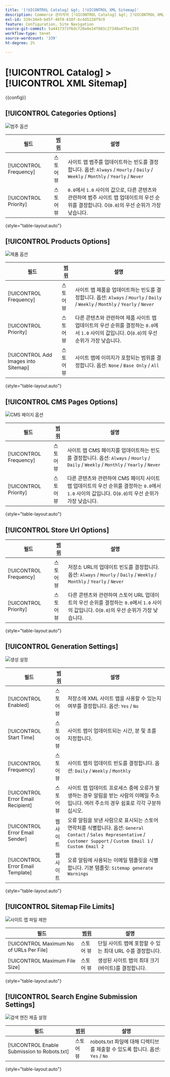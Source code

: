 ```yaml
---
title: '[!UICONTROL Catalog] &gt; [!UICONTROL XML Sitemap]'
description: Commerce 관리자의 [!UICONTROL Catalog] &gt; [!UICONTROL XML Sitemap] 페이지에서 구성 설정을 검토하십시오.
exl-id: 319c34e9-bd5f-46f8-810f-bc4d5228f9c9
feature: Configuration, Site Navigation
source-git-commit: 5a4417373f6dc720e8e14f883c27348a475ec255
workflow-type: tm+mt
source-wordcount: '339'
ht-degree: 2%

---
```


# [!UICONTROL Catalog] > [!UICONTROL XML Sitemap]

{{config}}

## [!UICONTROL Categories Options]

![범주 옵션](./assets/xml-sitemap-categories-options.png)<!-- zoom -->

<!-- [Categories Options](https://experienceleague.adobe.com/en/docs/commerce-admin/marketing/seo/sitemap-xml) -->

| 필드 | [범위](../../getting-started/websites-stores-views.md#scope-settings) | 설명 |
|--- |--- |--- |
| [!UICONTROL Frequency] | 스토어 뷰 | 사이트 맵 범주를 업데이트하는 빈도를 결정합니다. 옵션: `Always` / `Hourly` / `Daily` / `Weekly` / `Monthly` / `Yearly` / `Never` |
| [!UICONTROL Priority] | 스토어 뷰 | `0.0`에서 `1.0` 사이의 값으로, 다른 콘텐츠와 관련하여 범주 사이트 맵 업데이트의 우선 순위를 결정합니다. 0(`0.0`)의 우선 순위가 가장 낮습니다. |

{style="table-layout:auto"}

## [!UICONTROL Products Options]

![제품 옵션](./assets/xml-sitemap-products-options.png)<!-- zoom -->

<!-- [Products Options](https://experienceleague.adobe.com/en/docs/commerce-admin/marketing/seo/sitemap-xml) -->

| 필드 | [범위](../../getting-started/websites-stores-views.md#scope-settings) | 설명 |
|--- |--- |--- |
| [!UICONTROL Frequency] | 스토어 뷰 | 사이트 맵 제품을 업데이트하는 빈도를 결정합니다. 옵션: `Always` / `Hourly` / `Daily` / `Weekly` / `Monthly` / `Yearly` / `Never` |
| [!UICONTROL Priority] | 스토어 뷰 | 다른 콘텐츠와 관련하여 제품 사이트 맵 업데이트의 우선 순위를 결정하는 `0.0`에서 `1.0` 사이의 값입니다. 0(`0.0`)의 우선 순위가 가장 낮습니다. |
| [!UICONTROL Add Images into Sitemap] | 스토어 뷰 | 사이트 맵에 이미지가 포함되는 범위를 결정합니다. 옵션: `None` / `Base Only` / `All` |

{style="table-layout:auto"}

## [!UICONTROL CMS Pages Options]

![CMS 페이지 옵션](./assets/xml-sitemap-cms-pages-options.png)<!-- zoom -->

<!-- [CMS Pages Options](https://experienceleague.adobe.com/en/docs/commerce-admin/marketing/seo/sitemap-xml) -->

| 필드 | [범위](../../getting-started/websites-stores-views.md#scope-settings) | 설명 |
|--- |--- |--- |
| [!UICONTROL Frequency] | 스토어 뷰 | 사이트 맵 CMS 페이지를 업데이트하는 빈도를 결정합니다. 옵션: `Always` / `Hourly` / `Daily` / `Weekly` / `Monthly` / `Yearly` / `Never` |
| [!UICONTROL Priority] | 스토어 뷰 | 다른 콘텐츠와 관련하여 CMS 페이지 사이트 맵 업데이트의 우선 순위를 결정하는 `0.0`에서 `1.0` 사이의 값입니다. 0(`0.0`)의 우선 순위가 가장 낮습니다. |

{style="table-layout:auto"}

## [!UICONTROL Store Url Options]

| 필드 | [범위](../../getting-started/websites-stores-views.md#scope-settings) | 설명 |
|--- |--- |--- |
| [!UICONTROL Frequency] | 스토어 뷰 | 저장소 URL의 업데이트 빈도를 결정합니다. 옵션: `Always` / `Hourly` / `Daily` / `Weekly` / `Monthly` / `Yearly` / `Never` |
| [!UICONTROL Priority] | 스토어 뷰 | 다른 콘텐츠와 관련하여 스토어 URL 업데이트의 우선 순위를 결정하는 `0.0`에서 `1.0` 사이의 값입니다. 0(`0.0`)의 우선 순위가 가장 낮습니다. |

{style="table-layout:auto"}

## [!UICONTROL Generation Settings]

![생성 설정](./assets/xml-sitemap-generation-settings.png)<!-- zoom -->

<!-- [Generation Settings](https://experienceleague.adobe.com/en/docs/commerce-admin/marketing/seo/sitemap-xml) -->

| 필드 | [범위](../../getting-started/websites-stores-views.md#scope-settings) | 설명 |
|--- |--- |--- |
| [!UICONTROL Enabled] | 스토어 뷰 | 저장소에 XML 사이트 맵을 사용할 수 있는지 여부를 결정합니다. 옵션: `Yes` / `No` |
| [!UICONTROL Start Time] | 스토어 뷰 | 사이트 맵이 업데이트되는 시간, 분 및 초를 지정합니다. |
| [!UICONTROL Frequency] | 스토어 뷰 | 사이트 맵의 업데이트 빈도를 결정합니다. 옵션: `Daily` / `Weekly` / `Monthly` |
| [!UICONTROL Error Email Recipient] | 스토어 뷰 | 사이트 맵 업데이트 프로세스 중에 오류가 발생하는 경우 알림을 받는 사람의 이메일 주소입니다. 여러 주소의 경우 쉼표로 각각 구분하십시오. |
| [!UICONTROL Error Email Sender] | 웹 사이트 | 오류 알림을 보낸 사람으로 표시되는 스토어 연락처를 식별합니다. 옵션: `General Contact` / `Sales Representative` / `Customer Support` / `Custom Email 1` / `Custom Email 2` |
| [!UICONTROL Error Email Template] | 웹 사이트 | 오류 알림에 사용되는 이메일 템플릿을 식별합니다. 기본 템플릿: `Sitemap generate Warnings` |

{style="table-layout:auto"}

## [!UICONTROL Sitemap File Limits]

![사이트 맵 파일 제한](./assets/xml-sitemap-sitemap-file-limits.png)<!-- zoom -->

<!-- [Sitemap File Limits](https://experienceleague.adobe.com/en/docs/commerce-admin/marketing/seo/sitemap-xml) -->

| 필드 | [범위](../../getting-started/websites-stores-views.md#scope-settings) | 설명 |
|--- |--- |--- |
| [!UICONTROL Maximum No of URLs Per File] | 스토어 뷰 | 단일 사이트 맵에 포함할 수 있는 최대 URL 수를 결정합니다. |
| [!UICONTROL Maximum File Size] | 스토어 뷰 | 생성된 사이트 맵의 최대 크기(바이트)를 결정합니다. |

{style="table-layout:auto"}

## [!UICONTROL Search Engine Submission Settings]

![검색 엔진 제출 설정](./assets/xml-sitemap-search-engine-submission-settings.png)<!-- zoom -->

<!-- [Search Engine Submission Settings](https://experienceleague.adobe.com/en/docs/commerce-admin/marketing/seo/sitemap-xml) -->

| 필드 | [범위](../../getting-started/websites-stores-views.md#scope-settings) | 설명 |
|--- |--- |--- |
| [!UICONTROL Enable Submission to Robots.txt] | 스토어 뷰 | robots.txt 파일에 대해 디렉티브를 제출할 수 있도록 합니다. 옵션: `Yes` / `No` |

{style="table-layout:auto"}
